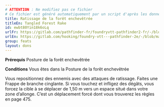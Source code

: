 ```yaml
---
# ATTENTION : Ne modifiez pas ce fichier
# Ce fichier est généré automatiquement par un script d'après les données du module Foundry VTT officiel et de sa traduction
title: Ratissage de la forêt enchevêtrée
titleEn: Tangled Forest Rake
id: ewbt80Yin18k6oLq
urlFr: https://gitlab.com/pathfinder-fr/foundryvtt-pathfinder2-fr/-/blob/master/data/feats/ewbt80Yin18k6oLq.htm
urlEn: https://gitlab.com/hooking/foundry-vtt---pathfinder-2e/-/blob/master/packs/data/feats.db/tangled-forest-rake.json
group: feats
layout: dons
---
```

**Prérequis** Posture de la forêt enchevêtrée

**Conditions** Vous êtes dans la Posture de la forêt enchevêtrée

Vous repositionnez des ennemis avec des attaques de ratissage. Faites une Frappe de branche cinglante. Si vous touchez et infligez des dégâts, vous forcez la cible à se déplacer de 1,50 m vers un espace situé dans votre zone d’allonge. C’est un déplacement forcé dont vous trouverez les règles en page 475.


